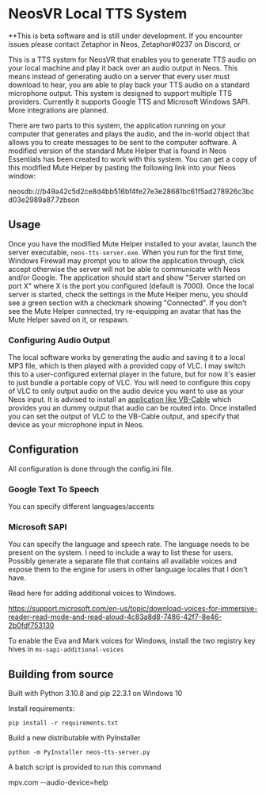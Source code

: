 # NeosVR Local TTS System

**This is beta software and is still under development. If you encounter issues please contact Zetaphor in Neos, Zetaphor#0237 on Discord, or

This is a TTS system for NeosVR that enables you to generate TTS audio on your local machine and play it back over an audio output in Neos.
This means instead of generating audio on a server that every user must download to hear, you are able to play back your TTS audio on a standard microphone output.
This system is designed to support multiple TTS providers. Currently it supports Google TTS and Microsoft Windows SAPI. More integrations are planned.

There are two parts to this system, the application running on your computer that generates and plays the audio, and the in-world object that allows you to
create messages to be sent to the computer software. A modified version of the standard Mute Helper that is found in Neos Essentials has been created to work with this system.
You can get a copy of this modified Mute Helper by pasting the following link into your Neos window:

neosdb:///b49a42c5d2ce8d4bb516bf4fe27e3e28681bc61f5ad278926c3bcd03e2989a87.7zbson

## Usage

Once you have the modified Mute Helper installed to your avatar, launch the server executable, `neos-tts-server.exe`.
When you run for the first time, Windows Firewall may prompt you to allow the application through, click accept otherwise the server will not be able to communicate with Neos and/or Google.
The application should start and show "Server started on port X" where X is the port you configured (default is 7000).
Once the local server is started, check the settings in the Mute Helper menu, you should see a green section with a checkmark showing "Connected".
If you don't see the Mute Helper connected, try re-equipping an avatar that has the Mute Helper saved on it, or respawn.

### Configuring Audio Output

The local software works by generating the audio and saving it to a local MP3 file, which is then played with a provided copy of VLC.
I may switch this to a user-configured external player in the future, but for now it's easier to just bundle a portable copy of VLC.
You will need to configure this copy of VLC to only output audio on the audio device you want to use as your Neos input.
It is advised to install an [application like VB-Cable](https://vb-audio.com/Cable/) which provides you an dummy output that audio can be routed into.
Once installed you can set the output of VLC to the VB-Cable output, and specify that device as your microphone input in Neos.

## Configuration

All configuration is done through the config.ini file.

### Google Text To Speech

You can specify different languages/accents

### Microsoft SAPI

You can specify the language and speech rate. The language needs to be present on the system. I need to include a way to list these for users.
Possibly generate a separate file that contains all available voices and expose them to the engine for users in other language locales that I don't have.

Read here for adding additional voices to Windows.

https://support.microsoft.com/en-us/topic/download-voices-for-immersive-reader-read-mode-and-read-aloud-4c83a8d8-7486-42f7-8e46-2b0fdf753130

To enable the Eva and Mark voices for Windows, install the two registry key hives in `ms-sapi-additional-voices`

## Building from source

Built with Python 3.10.8 and pip 22.3.1 on Windows 10

Install requirements:

```pip install -r requirements.txt```

Build a new distributable with PyInstaller

```python -m PyInstaller neos-tts-server.py```

A batch script is provided to run this command


mpv.com --audio-device=help
